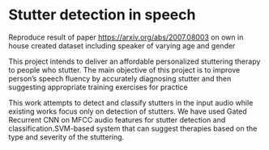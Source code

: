 # Stutter detection in speech


Reproduce result of paper https://arxiv.org/abs/2007.08003 on own in house created dataset including speaker of varying age and gender

This project intends to deliver an affordable personalized stuttering therapy to people who stutter. The main objective of this project is
to improve person’s speech fluency by accurately diagnosing stutter and then suggesting appropriate training exercises for practice

This work attempts to detect and classify stutters in the input audio while existing works focus only on detection of stutters.  We have used Gated Recurrent CNN on MFCC audio features for stutter detection and classification.SVM-based system that can suggest therapies based on the type and severity of the stuttering.




